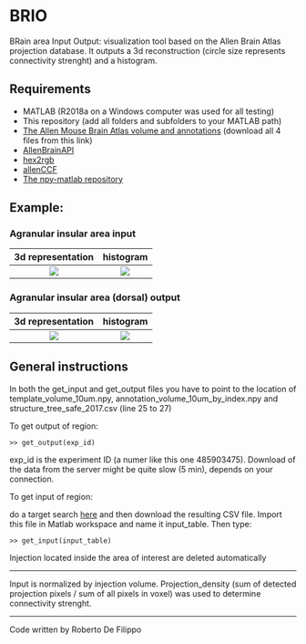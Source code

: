 # BRIO
BRain area Input Output: visualization tool based on the Allen Brain Atlas projection database. It outputs a 3d reconstruction (circle size represents connectivity strenght) and a histogram.

## Requirements
- MATLAB (R2018a on a Windows computer was used for all testing)
- This repository (add all folders and subfolders to your MATLAB path)
- [The Allen Mouse Brain Atlas volume and annotations](http://data.cortexlab.net/allenCCF/) (download all 4 files from this link) 
- [AllenBrainAPI](https://github.com/SainsburyWellcomeCentre/AllenBrainAPI) 
- [hex2rgb](https://www.mathworks.com/matlabcentral/fileexchange/46289-rgb2hex-and-hex2rgb) 
- [allenCCF](https://github.com/cortex-lab/allenCCF) 
- [The npy-matlab repository](http://github.com/kwikteam/npy-matlab)

## Example:
### Agranular insular area input ###
3d representation             |  histogram
:-------------------------:|:-----:
![](https://github.com/Robertooooooo/BRIO/blob/master/input%20AI.gif)  |  ![](https://github.com/Robertooooooo/BRIO/blob/master/input%20AI%20hist.png)

### Agranular insular area (dorsal) output ###
3d representation             |  histogram
:-------------------------:|:-----:
![](https://github.com/Robertooooooo/BRIO/blob/master/output%20AI.gif)  |  ![](https://github.com/Robertooooooo/BRIO/blob/master/output%20AI%20hist.png)

## General instructions ##

In both the get_input and get_output files you have to point to the location of template_volume_10um.npy, annotation_volume_10um_by_index.npy and structure_tree_safe_2017.csv (line 25 to 27)

To get output of region:
```
>> get_output(exp_id)
```
exp_id is the experiment ID (a numer like this one 	485903475).
Download of the data from the server might be quite slow (5 min), depends on your connection.

To get input of region:

do a target search [here](http://connectivity.brain-map.org/) and then download the resulting CSV file. Import this file in Matlab workspace and name it input_table. Then type:
```
>> get_input(input_table)
```
Injection located inside the area of interest are deleted automatically

- - - - 
Input is normalized by injection volume.
Projection_density (sum of detected projection pixels / sum of all pixels in voxel) was used to determine connectivity strenght.
- - - - - - - - - - - - - - - - - - - - - - - - - - -

Code written by Roberto De Filippo
